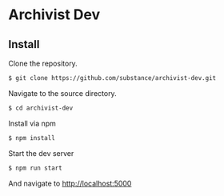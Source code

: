 # Archivist Dev

## Install

Clone the repository.

```bash
$ git clone https://github.com/substance/archivist-dev.git
```

Navigate to the source directory.

```bash
$ cd archivist-dev
```

Install via npm

```bash
$ npm install
```

Start the dev server

```bash
$ npm run start
```

And navigate to [http://localhost:5000](http://localhost:5000)